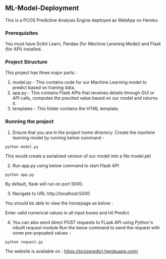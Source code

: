 ## ML-Model-Deployment
This is a PCOS Predictive Analysis Engine deployed as WebApp on Heroku

### Prerequisites
You must have Scikit Learn, Pandas (for Machine Leraning Model) and Flask (for API) installed.

### Project Structure
This project has three major parts :
1. model.py - This contains code for our Machine Learning model to predict based on training data.
2. app.py - This contains Flask APIs that receives details through GUI or API calls, computes the precited value based on our model and returns it.
3. templates - This folder contains the HTML template.

### Running the project
1. Ensure that you are in the project home directory. Create the machine learning model by running below command -
```
python model.py
```
This would create a serialized version of our model into a file model.pkl

2. Run app.py using below command to start Flask API
```
python app.py
```
By default, flask will run on port 5000.

3. Navigate to URL http://localhost:5000

You should be able to view the homepage as below :

Enter valid numerical values in all  input boxes and hit Predict.

4. You can also send direct POST requests to FLask API using Python's inbuilt request module
Run the beow command to send the request with some pre-popuated values -
```
python request.py
```


The website is available on : https://pcospredict.herokuapp.com/
